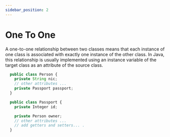 ```yaml
---
sidebar_position: 2
---
```


# One To One

A one-to-one relationship between two classes means that each instance of one class is associated with exactly one instance of the other class. In Java, this relationship is usually implemented using an instance variable of the target class as an attribute of the source class.

```js
  public class Person {
    private String nic;
    // other attributes ...
    private Passport passport;
  }
```

```js
  public class Passport {
    private Integer id;

    private Person owner;
    // other attributes ...
    // add getters and setters... .
  }
```